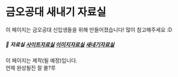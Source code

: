 # 금오공대 새내기 자료실
이 페이지는 금오공대 신입생들을 위해 만들어졌습니다! 많이 참고해주세요 :D
##### 📂 자료실&nbsp;[사이트자료실](https://github.com/Htmla69/Kumoh_In7/blob/main/Site.md)&nbsp;[이미지자료실](https://github.com/Htmla69/Kumoh_In7/blob/main/Image.md)&nbsp;[새내기자료실](https://github.com/Htmla69/Kumoh_In7/blob/main/Beginner.md)

이 페이지는 제작(될 예정)입니다.  
언제 완성될진 잘 몰?루
